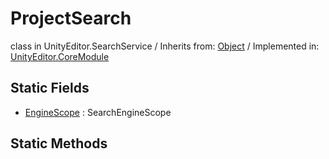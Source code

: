 # ProjectSearch
class in UnityEditor.SearchService
 / Inherits from: <a href="https://docs.unity3d.com/6000.2/Documentation/ScriptReference/Object.html">Object</a> / Implemented in: <a href="https://docs.unity3d.com/6000.2/Documentation/ScriptReference/UnityEditor.CoreModule.html">UnityEditor.CoreModule</a>

## Static Fields
- <a href="https://docs.unity3d.com/6000.2/Documentation/ScriptReference/ProjectSearch-EngineScope.html">EngineScope</a> : SearchEngineScope

## Static Methods

